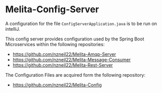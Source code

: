 # Melita-Config-Server

A configuration for the file `ConfigServerApplication.java` is to be run on intelliJ.

This config server provides configuration used by the Spring Boot Microservices within the following repositories:
* https://github.com/nzneil22/Melita-Amqp-Server
* https://github.com/nzneil22/Melita-Message-Consumer
* https://github.com/nzneil22/Melita-Rest-Server

The Configuration Files are acquired form the following repository:
* https://github.com/nzneil22/Melita-Config
